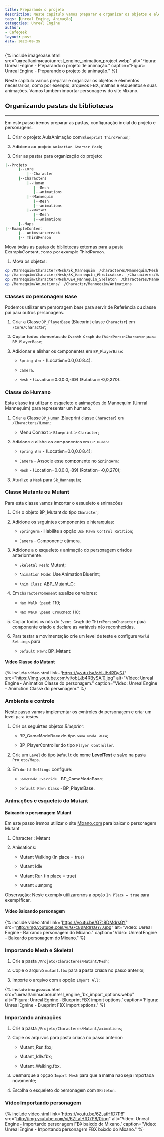 ```yaml
---
title: Preparando o projeto
description: Neste capitulo vamos preparar e organizar os objetos e elementos necessários, como por exemplo, arquivos FBX, malhas e esqueletos e suas animações. Vamos também importar personagens do site Mixano.
tags: [Unreal Engine, Animação]
categories: Unreal Engine
author: 
- Cafegeek
layout: post
date: 2022-09-25 
---
```


{% include imagebase.html
    src="unreal/animacao/unreal_engine_animation_project.webp"
    alt="Figura: Unreal Engine - Preparando o projeto de animação."
    caption="Figura: Unreal Engine - Preparando o projeto de animação."
%}

Neste capitulo vamos preparar e organizar os objetos e elementos necessários, como por exemplo, arquivos FBX, malhas e esqueletos e suas animações. Vamos também importar personagens do site Mixano.

## Organizando pastas de bibliotecas

***

Em este passo iremos preparar as pastas, configuração inicial do projeto e personagens.

1. Criar o projeto AulaAnimação com `Blueprint ThirdPerson`;

1. Adicione ao projeto `Animation Starter Pack`;

1. Criar as pastas para organização do projeto:

```bash
|--Projeto
      |--Core
          |--Character
      |--Characters
          |--Human
             |--Mesh
             |--Animations                
          |--Mannequim
             |--Mesh
             |--Animations          
          |--Mutant
             |--Mesh
             |--Animations
      |--Maps               
|--ExampleContent
      |-- AnimStarterPack
      |-- ThirdPerson      
```

Mova todas as pastas de bibliotecas externas para a pasta ExampleContent, como por exemplo ThirdPerson.

1. Mova os objetos:

```bash
cp /Mannequim/Character/Mesh/Sk_Mannequim  /Characteres/Mannequim/Mesh
cp /Mannequim/Character/Mesh/SK_Mannequin_PhysicsAsset  /Characteres/Mannequim/Mesh
cp /Mannequim/Character/Mesh/UE4_Mannequin_Skeleton  /Characteres/Mannequim/Mesh
cp /Mannequim/Animations/  /Character/Mannequim/Animations
 ```

### Classes do personagem Base

Podemos utilizar um personagem base para servir de Referência ou classe pai para outros personagens.

1. Criar a Classe `BP_PlayerBase` (Blueprint classe `Character`) em `/Core/Character`;

2. Copiar todos elementos do `Eventh Graph` de `ThirdPersonCharacter` para `BP_PlayerBase`;

3. Adicionar e alinhar os componentes em `BP_PlayerBase`:

   - `Spring Arm` - (Location=0.0,0.0,8.4).

   - `Camera`.

   - `Mesh` - (Location=0.0,0.0,-89) (Rotation=-0,0,270).

### Classe do Humano

Esta classe irá utilizar o esqueleto e animações do Mannequim (Unreal Mannequim) para representar um humano.

1. Criar a Classe `BP_Human` (Blueprint classe `Character`) em `/Characters/Human`;

   - Menu Context > `Blueprint` > `Character`;

2. Adicione e alinhe os componentes em `BP_Human`:

   - `Spring Arm` - (Location=0.0,0.0,8.4);

   - `Camera` - Associe esse componente no `SpringArm`;

   - `Mesh` - (Location=0.0,0.0,-89) (Rotation=-0,0,270);

3. Atualize a `Mesh` para `Sk_Mannequim`;

### Classe Mutante ou  Mutant

Para esta classe vamos importar o esqueleto e animações.

1. Crie o objeto BP_Mutant do tipo `Character`;

2. Adicione os seguintes componentes e hierarquias:

   - `SpringArm` - Habilite a opção `Use Pawn Control Rotation`;

   - `Camera` - Componente câmera.

3. Adicione a o esqueleto e animação do personagem criados anteriormente.

   - `Skeletal Mesh`: Mutant;

   - `Animation Mode`: Use Animation Bluerint;

   - `Anim Class`: ABP_Mutant_C;

4. Em `CharacterMomement` atualize os valores:

   - `Max Walk Speed`: 110;

   - `Max Walk Speed Crouched`: 110;

5. Copiar todos os nós do `Event Graph` de `ThirdPersonCharacter` para componente criado e declare as variáveis não reconhecidas.

6. Para testar a movimentação crie um level de teste e configure `World Settings` para:

   - `Default Pawn`: BP_Mutant;

#### Vídeo Classe do Mutant

{% include video.html
    link="https://youtu.be/obLJb4RBySA"
    src="https://img.youtube.com/vi/obLJb4RBySA/0.jpg"
    alt="Vídeo: Unreal Engine - Animation Classe do personagem."
    caption="Vídeo: Unreal Engine - Animation Classe do personagem."
%}

### Ambiente e controle

Neste passo vamos implementar os controles do personagem e criar um level para testes.

1. Crie os seguintes objetos *Blueprint*:

   - BP_GameModeBase do tipo `Game Mode Base`;

   - BP_PlayerController do tipo `Player Controller`.

1. Crie um `Level` do tipo `Default` de nome **LevelTest** e salve na pasta `Projeto/Maps`.

1. Em `World Settings` configure:

   - `GameMode Override` - BP_GameModeBase;

   - `Default Pawn Class` - BP_PlayerBase.

### Animações e esqueleto do Mutant

#### Baixando o personagem Mutant

Em este passo iremos utilizar o site [Mixano.com](https://www.mixamo.com/) para baixar o personagem Mutant.  

1. Character : Mutant

2. Animations:

   - Mutant Walking (In place = true)

   - Mutant Idle

   - Mutant Run (In place = true)

   - Mutant Jumping

Observação: Neste exemplo utilizaremos a opção `In Place = true` para exemplificar.  

#### Vídeo Baixando personagem

{% include video.html
    link="https://youtu.be/G7c8DMdrsGY"
    src="http://img.youtube.com/vi/G7c8DMdrsGY/0.jpg"
    alt="Vídeo: Unreal Engine - Baixando personagem do Mixano."
    caption="Vídeo: Unreal Engine - Baixando personagem do Mixano."
%}

### Importando Mesh e Skeletal

1. Crie a pasta `/Projeto/Characteres/Mutant/Mesh`;

1. Copie o arquivo `mutant.fbx` para a pasta criada no passo anterior;

1. Importe o arquivo com a opção `Import All`:

{% include imagebase.html
    src="unreal/animacao/unreal_engine_fbx_import_options.webp"
    alt="Figura: Unreal Egnine - Blueprint FBX import options."
    caption="Figura: Unreal Egnine - Blueprint FBX import options."
%}

### Importando animações

1. Crie a pasta `/Projeto/Characteres/Mutant/animations`;

2. Copie os arquivos para pasta criada no passo anterior:

   - Mutant_Run.fbx;

   - Mutant_Idle.fbx;

   - Mutant_Walking.fbx.

3. Desmarque a opção `Import Mesh` para que a malha não seja importada novamente;

4. Escolha o esqueleto do personagem com `SKeleton`.

### Vídeo Importando personagem

{% include video.html
    link="https://youtu.be/6ZLatHfD7P8"
    src="http://img.youtube.com/vi/6ZLatHfD7P8/0.jpg"
    alt="Vídeo: Unreal Engine - Importando personagem FBX baixdo do Mixano."
    caption="Vídeo: Unreal Engine - Importando personagem FBX baixdo do Mixano."
%}
